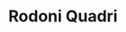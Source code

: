---
description: Hier erwartet Sie eine Sammlung zeitgenössischer Malerei, inspiriert von der natürlichen Welt und ihren Stimmungen. Die Werke entstehen in einem intensiven kreativen Prozess und zeichnen sich durch feine Farbnuancen, Tiefe und eine besondere Atmosphäre aus. Licht, Komposition und die Wirkung von Schichten spielen dabei eine zentrale Rolle. Entdecken Sie Bilder, die Raum für eigene Gedanken und Empfindungen lassen. Ich freue mich, Sie in der Galerie begrüßen zu dürfen.
#lastmod: 2023-07-05
title: Rodoni Quadri
#featured_image: painting1.jpg # default: first image in this directory
# featured_image on the home page is used for OpenGraph cards, etc.
banner_image: "images/home.jpeg"
identityWidget: true
menus:
  main:
    name: Home
    weight: -1
---